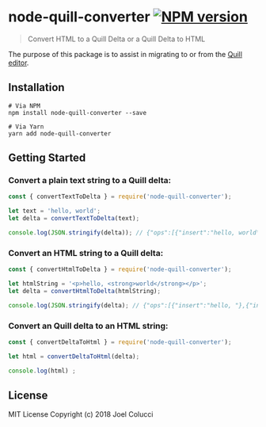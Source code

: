 # node-quill-converter [![NPM version](https://img.shields.io/npm/v/node-quill-converter.svg)](https://www.npmjs.com/package/node-quill-converter)
> Convert HTML to a Quill Delta or a Quill Delta to HTML

The purpose of this package is to assist in migrating to or from the [Quill editor](https://quilljs.com/).

## Installation
```
# Via NPM
npm install node-quill-converter --save

# Via Yarn
yarn add node-quill-converter
```

## Getting Started
### Convert a plain text string to a Quill delta:
```js
const { convertTextToDelta } = require('node-quill-converter');

let text = 'hello, world';
let delta = convertTextToDelta(text);

console.log(JSON.stringify(delta)); // {"ops":[{"insert":"hello, world\n"}]}
```

### Convert an HTML string to a Quill delta:
```js
const { convertHtmlToDelta } = require('node-quill-converter');

let htmlString = '<p>hello, <strong>world</strong></p>';
let delta = convertHtmlToDelta(htmlString);

console.log(JSON.stringify(delta); // {"ops":[{"insert":"hello, "},{"insert":"world","attributes":{"bold":true}}]}
```

### Convert an Quill delta to an HTML string:
```js
const { convertDeltaToHtml } = require('node-quill-converter');

let html = convertDeltaToHtml(delta);

console.log(html) ;
```

## License
MIT License Copyright (c) 2018 Joel Colucci